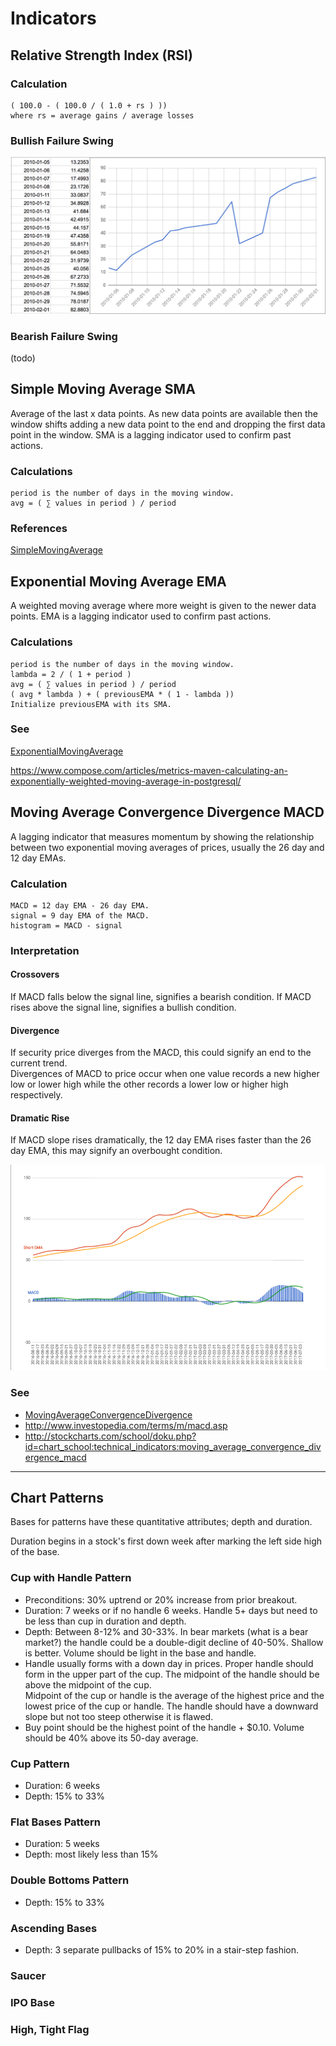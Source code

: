 Indicators
============================


## Relative Strength Index (RSI)

### Calculation

```
( 100.0 - ( 100.0 / ( 1.0 + rs ) ))
where rs = average gains / average losses
```

### Bullish Failure Swing

![Bullish Failure Swing](relative-strength-bullish-failure-swing.png)

### Bearish Failure Swing

(todo)

## Simple Moving Average SMA

Average of the last x data points.  As new data points are available then the window shifts adding a new data point to the end and dropping 
the first data point in the window.
SMA is a lagging indicator used to confirm past actions.

### Calculations

```
period is the number of days in the moving window.
avg = ( ∑ values in period ) / period
```

### References

[SimpleMovingAverage](simple-moving-average.ts)

## Exponential Moving Average EMA

A weighted moving average where more weight is given to the newer data points.
EMA is a lagging indicator used to confirm past actions.


### Calculations

```
period is the number of days in the moving window.
lambda = 2 / ( 1 + period )
avg = ( ∑ values in period ) / period 
( avg * lambda ) + ( previousEMA * ( 1 - lambda ))
Initialize previousEMA with its SMA.
```

### See

[ExponentialMovingAverage](exponential-moving-average.ts)

https://www.compose.com/articles/metrics-maven-calculating-an-exponentially-weighted-moving-average-in-postgresql/

## Moving Average Convergence Divergence MACD

A lagging indicator that measures momentum by showing the relationship between two exponential moving averages of prices, usually the 26 day and 12 day EMAs.

### Calculation

```
MACD = 12 day EMA - 26 day EMA.
signal = 9 day EMA of the MACD.
histogram = MACD - signal
```

### Interpretation

#### Crossovers

If MACD falls below the signal line, signifies a bearish condition.
If MACD rises above the signal line, signifies a bullish condition.

#### Divergence

If security price diverges from the MACD, this could signify an end to the current trend.  
Divergences of MACD to price occur when one value records a new higher low or lower high while the other
records a lower low or higher high respectively.

#### Dramatic Rise

If MACD slope rises dramatically, the 12 day EMA rises faster than the 26 day EMA, this may signify an overbought condition.

![NVDA](moving-average-convergence-divergence.spec.png)

### See

- [MovingAverageConvergenceDivergence](moving-average-convergence-divergence.ts)
- http://www.investopedia.com/terms/m/macd.asp
- http://stockcharts.com/school/doku.php?id=chart_school:technical_indicators:moving_average_convergence_divergence_macd

-------------------

## Chart Patterns

Bases for patterns have these quantitative attributes; depth and duration.

Duration begins in a stock's first down week after marking the left side high of the base.

### Cup with Handle Pattern

- Preconditions: 30% uptrend or 20% increase from prior breakout.
- Duration: 7 weeks or if no handle 6 weeks. Handle 5+ days but need to be less than cup in duration and depth.
- Depth: Between 8-12% and 30-33%.  In bear markets (what is a bear market?) the handle could be a double-digit decline of 40-50%.
  Shallow is better.  Volume should be light in the base and handle. 
- Handle usually forms with a down day in prices.  Proper handle should form in the upper part of the cup.
  The midpoint of the handle should be above the midpoint of the cup.   
  Midpoint of the cup or handle is the average of the highest price and the lowest price of the cup or handle.
  The handle should have a downward slope but not too steep otherwise it is flawed.
- Buy point should be the highest point of the handle + $0.10.  Volume should be 40% above its 50-day average.


### Cup Pattern

- Duration: 6 weeks
- Depth: 15% to 33%

### Flat Bases Pattern

- Duration: 5 weeks
- Depth: most likely less than 15%


### Double Bottoms Pattern

- Depth: 15% to 33%

### Ascending Bases

- Depth: 3 separate pullbacks of 15% to 20% in a stair-step fashion.


### Saucer


### IPO Base


### High, Tight Flag
